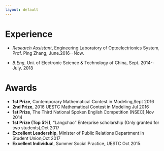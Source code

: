 ```yaml
---
layout: default
---
```



# Experience

- *Research Assistant*, Engineering Laboratory of Optoelectrionics System, Prof. Ping Zhang, June.2016--Now.

- *B.Eng*, Uni. of Electronic Science &amp; Technology of China, Sept. 2014--July. 2018

# Awards

- **1st Prize**, Contemporary Mathematical Contest in Modeling,Sept 2016 
- **2nd Prize**, 2016 UESTC Mathematical Contest in Modeling	Jul 2016 
- **1st Prize**, The Third National Spoken English Competition (NSEC),Nov 2014
- **1st Prize (Top 5%)**,	“Langchao” Enterprise scholarship (Only granted for two students),Oct 2017
- **Excellent Leadership**,	Minister of Public Relations Department in Student Union,Oct 2017
- **Excellent Individual**,	Summer Social Practice, UESTC	Oct 2015



